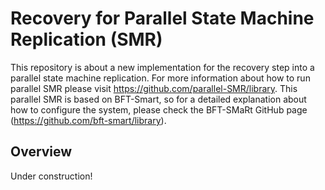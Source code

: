 # Recovery for Parallel State Machine Replication (SMR)

This repository is about a new implementation for the recovery step into a parallel state machine replication.
For more information about how to run parallel SMR please visit https://github.com/parallel-SMR/library. This parallel SMR is based on BFT-Smart, so for a detailed explanation about how to configure the system, please check the BFT-SMaRt GitHub page (https://github.com/bft-smart/library).

## Overview

Under construction!
